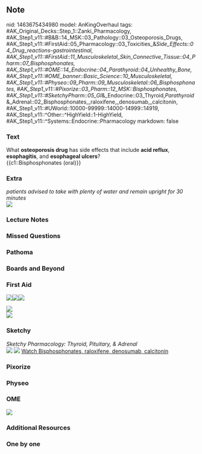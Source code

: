 ## Note
nid: 1463675434980
model: AnKingOverhaul
tags: #AK_Original_Decks::Step_1::Zanki_Pharmacology, #AK_Step1_v11::#B&B::14_MSK::03_Pathology::03_Osteoporosis_Drugs, #AK_Step1_v11::#FirstAid::05_Pharmacology::03_Toxicities_&_Side_Effects::04_Drug_reactions_-_gastrointestinal, #AK_Step1_v11::#FirstAid::11_Musculoskeletal_Skin_Connective_Tissue::04_Pharm::07_Bisphosphonates, #AK_Step1_v11::#OME::14_Endocrine::04_Parathyroid::04_Unhealthy_Bone, #AK_Step1_v11::#OME_banner::Basic_Science::10_Musculoskeletal, #AK_Step1_v11::#Physeo::09_Pharm::09_Musculoskeletal::06_Bisphosphonates, #AK_Step1_v11::#Pixorize::03_Pharm::12_MSK::Bisphosphonates, #AK_Step1_v11::#SketchyPharm::05_GI_&_Endocrine::03_Thyroid,_Parathyroid_&_Adrenal::02_Bisphosphonates,_raloxifene,_denosumab,_calcitonin, #AK_Step1_v11::#UWorld::10000-99999::14000-14999::14919, #AK_Step1_v11::^Other::^HighYield::1-HighYield, #AK_Step1_v11::^Systems::Endocrine::Pharmacology
markdown: false

### Text
<div>
  What <b>osteoporosis drug</b> has side effects that include
  <b>acid reflux</b>, <b>esophagitis</b>, and <b>esophageal
  ulcers</b>?
</div>
<div>
  {{c1::Bisphosphonates (oral)}}
</div>

### Extra
<div>
  <i>patients advised to take with plenty of water and remain
  upright for 30 minutes</i>
</div>
<div><img src="paste-326816946455010.jpg"></div>

### Lecture Notes


### Missed Questions


### Pathoma


### Boards and Beyond


### First Aid
<img src="paste-757245683957763.jpg"><img src=
"paste-144701743169539.jpg"><img src="paste-756945036247043.jpg">
<div><img src="paste-71098888617987.jpg"></div>
<div><img src="paste-97770635526147.jpg"></div>

### Sketchy
<div>
  <i>Sketchy Pharmacology: Thyroid, Pituitary, & Adrenal</i>
</div><img src="paste-722778571407361.jpg"> <img src=
"Screen%20Shot%202020-01-28%20at%206.46.48%20PM.png"> <a href=
"https://dashboard.sketchy.com/study/medical/courses/medical-pharmacology/units/medical-pharmacology-gi-endocrine/videos/medical-pharmacology-gi-and-endocrine-thyroid-parathyroid-and-adrenal-bisphosphonates-raloxifene-denosumab-calcitonin?utm_source=anki&utm_medium=partnership&utm_campaign=february_update&utm_content=medical">
Watch Bisphosphonates, raloxifene, denosumab, calcitonin</a>

### Pixorize


### Physeo


### OME
<div class="ome-widget">
  <a href=
  "https://onlinemeded.org/spa/musculoskeletal?ref=anki"><img src=
  "_OME_AnkiFlashcards_Topic_5.png"></a>
</div>

### Additional Resources


### One by one

